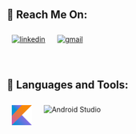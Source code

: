## 🧰 Reach Me On:
<p align="left">
 <a href="https://www.linkedin.com/in/bagaspi/" target="_blank" rel="noopener noreferrer"> <img src="https://www.flaticon.com/svg/vstatic/svg/174/174857.svg?token=exp=1616429211~hmac=0302e74e405e61e4a8c3373c68891baa" alt="linkedin" height="40" style="vertical-align:top; margin:10px"></a>
 <a href="mailto:ibagaspardana@gmail.com"> <img src="https://www.flaticon.com/svg/vstatic/svg/732/732200.svg?token=exp=1616429268~hmac=c554dee4fd3824906da658dd2f7ffec0" alt="gmail" height="40" style="vertical-align:top; margin:10px"></a>
</p>

<br />

## 🧰 Languages and Tools:
<p align="left">
<img src="https://raw.githubusercontent.com/github/explore/80688e429a7d4ef2fca1e82350fe8e3517d3494d/topics/kotlin/kotlin.png" alt="Kotlin" height="40" style="vertical-align:top; margin:10px">
<img src="https://2.bp.blogspot.com/-VxlilzbNp10/W6kkFL0LzOI/AAAAAAAAFy4/9I8w_Y_Byq8N2858ue0w9sK2A5Fe9VE6gCLcBGAs/s1600/image1a.png" alt="Android Studio" height="40" style="vertical-align:top; margin:10px">
</p>
